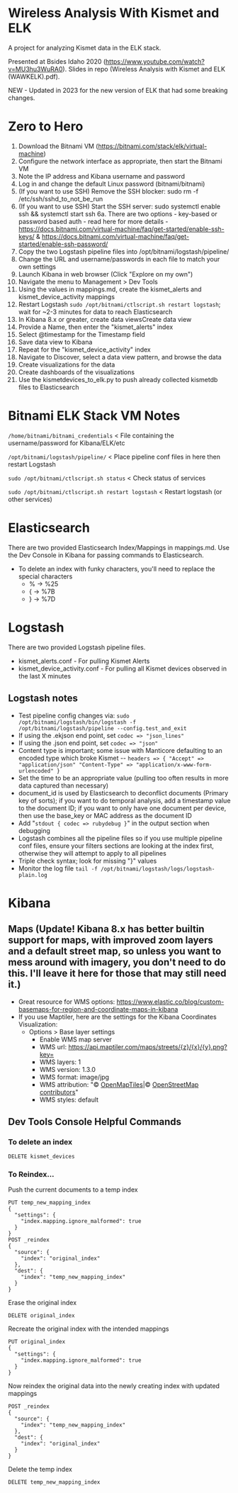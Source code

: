 # Wireless Analysis With Kismet and ELK
A project for analyzing Kismet data in the ELK stack. 

Presented at Bsides Idaho 2020 (https://www.youtube.com/watch?v=MU3hu3WuRA0). Slides in repo (Wireless Analysis with Kismet and ELK (WAWKELK).pdf).

NEW - Updated in 2023 for the new version of ELK that had some breaking changes.

# Zero to Hero
1. Download the Bitnami VM (https://bitnami.com/stack/elk/virtual-machine)
2. Configure the network interface as appropriate, then start the Bitnami VM
3. Note the IP address and Kibana username and password
4. Log in and change the default Linux password (bitnami/bitnami)
5. (If you want to use SSH) Remove the SSH blocker: sudo rm -f /etc/ssh/sshd_to_not_be_run
6. (If you want to use SSH) Start the SSH server: sudo systemctl enable ssh && systemctl start ssh
6a. There are two options - key-based or password based auth - read here for more details - https://docs.bitnami.com/virtual-machine/faq/get-started/enable-ssh-keys/ & https://docs.bitnami.com/virtual-machine/faq/get-started/enable-ssh-password/ 
7. Copy the two Logstash pipeline files into /opt/bitnami/logstash/pipeline/
8. Change the URL and username/passwords in each file to match your own settings
9. Launch Kibana in web browser (Click "Explore on my own")
10. Navigate the menu to Management > Dev Tools
11. Using the values in mappings.md, create the kismet_alerts and kismet_device_activity mappings
12. Restart Logstash ```sudo /opt/bitnami/ctlscript.sh restart logstash```; wait for ~2-3 minutes for data to reach Elasticsearch
13. In Kibana 8.x or greater, create data viewsCreate data view
14. Provide a Name, then enter the "kismet_alerts" index
15. Select @timestamp for the Timestamp field
16. Save data view to Kibana
17. Repeat for the "kismet_device_activity" index
18. Navigate to Discover, select a data view pattern, and browse the data
19. Create visualizations for the data
20. Create dashboards of the visualizations
21. Use the kismetdevices_to_elk.py to push already collected kismetdb files to Elasticsearch

# Bitnami ELK Stack VM Notes
```/home/bitnami/bitnami_credentials``` < File containing the username/password for Kibana/ELK/etc 

```/opt/bitnami/logstash/pipeline/``` < Place pipeline conf files in here then restart Logstash

```sudo /opt/bitnami/ctlscript.sh status``` < Check status of services

```sudo /opt/bitnami/ctlscript.sh restart logstash``` < Restart logstash (or other services)

  
# Elasticsearch

There are two provided Elasticsearch Index/Mappings in mappings.md. Use the Dev Console in Kibana for passing commands to Elasticsearch.

- To delete an index with funky characters, you'll need to replace the special characters
  - % → %25
  - { → %7B
  - } → %7D

# Logstash
There are two provided Logstash pipeline files.
* kismet_alerts.conf - For pulling Kismet Alerts
* kismet_device_activity.conf - For pulling all Kismet devices observed in the last X minutes

## Logstash notes
- Test pipeline config changes via: 
```sudo /opt/bitnami/logstash/bin/logstash -f /opt/bitnami/logstash/pipeline --config.test_and_exit```
- If using the .ekjson end point, set ```codec => "json_lines"```
- If using the .json end point, set ```codec => "json"```
- Content type is important; some issue with Manticore defaulting to an encoded type which broke Kismet
-- ```headers => { "Accept" => "application/json" "Content-Type" => "application/x-www-form-urlencoded" }```
- Set the time to be an appropriate value (pulling too often results in more data captured than necessary)
- document_id is used by Elasticsearch to deconflict documents (Primary key of sorts); if you want to do temporal analysis, add a timestamp value to the document ID; if you want to only have one document per device, then use the base_key or MAC address as the document ID
- Add "```stdout { codec => rubydebug }```" in the output section when debugging
- Logstash combines all the pipeline files so if you use multiple pipeline conf files, ensure your filters sections are looking at the index first, otherwise they will attempt to apply to all pipelines
- Triple check syntax; look for missing "}" values
- Monitor the log file ```tail -f /opt/bitnami/logstash/logs/logstash-plain.log``` 

# Kibana

## Maps (Update! Kibana 8.x has better builtin support for maps, with improved zoom layers and a default street map, so unless you want to mess around with imagery, you don't need to do this. I'll leave it here for those that may still need it.)
* Great resource for WMS options: https://www.elastic.co/blog/custom-basemaps-for-region-and-coordinate-maps-in-kibana
* If you use Maptiler, here are the settings for the Kibana Coordinates Visualization:
  - Options > Base layer settings
    - Enable WMS map server
    - WMS url: https://api.maptiler.com/maps/streets/{z}/{x}/{y}.png?key=<your key>
    - WMS layers: 1
    - WMS version: 1.3.0
    - WMS format: image/jpg
    - WMS attribution: "&#xA9; [OpenMapTiles](http://www.openmaptiles.org/)|&#xA9; [OpenStreetMap contributors](http://www.openstreetmap.org/copyright)"
    - WMS styles: default


## Dev Tools Console Helpful Commands

### To delete an index
```
DELETE kismet_devices
```
### To Reindex...
Push the current documents to a temp index
```
PUT temp_new_mapping_index
{
  "settings": {
    "index.mapping.ignore_malformed": true 
  }
}
POST _reindex
{
  "source": {
    "index": "original_index"
  },
  "dest": {
    "index": "temp_new_mapping_index"
  }
}
```
Erase the original index
```
DELETE original_index
```
Recreate the original index with the intended mappings
```
PUT original_index
{
  "settings": {
    "index.mapping.ignore_malformed": true 
  }
}
```
Now reindex the original data into the newly creating index with updated mappings
```
POST _reindex
{
  "source": {
    "index": "temp_new_mapping_index"
  },
  "dest": {
    "index": "original_index"
  }
}
```
Delete the temp index
```
DELETE temp_new_mapping_index
```
